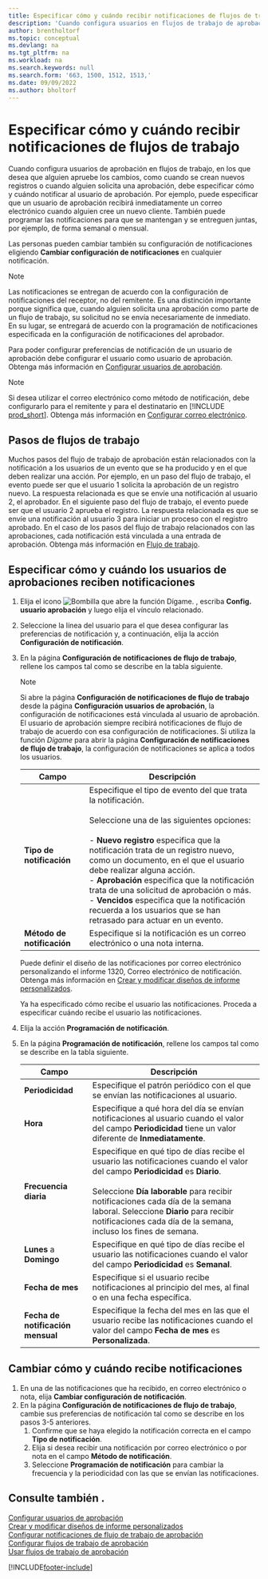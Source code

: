 ```yaml
---
title: Especificar cómo y cuándo recibir notificaciones de flujos de trabajo
description: 'Cuando configura usuarios en flujos de trabajo de aprobación, puede especificar cómo y cuándo recibe notificaciones cada usuario de aprobación.'
author: brentholtorf
ms.topic: conceptual
ms.devlang: na
ms.tgt_pltfrm: na
ms.workload: na
ms.search.keywords: null
ms.search.form: '663, 1500, 1512, 1513,'
ms.date: 09/09/2022
ms.author: bholtorf
---
```

# <a name="specify-when-and-how-to-receive-workflow-notifications"></a><a name="specify-when-and-how-to-receive-workflow-notifications"></a><a name="specify-when-and-how-to-receive-workflow-notifications"></a>Especificar cómo y cuándo recibir notificaciones de flujos de trabajo

Cuando configura usuarios de aprobación en flujos de trabajo, en los que desea que alguien apruebe los cambios, como cuando se crean nuevos registros o cuando alguien solicita una aprobación, debe especificar cómo y cuándo notificar al usuario de aprobación. Por ejemplo, puede especificar que un usuario de aprobación recibirá inmediatamente un correo electrónico cuando alguien cree un nuevo cliente. También puede programar las notificaciones para que se mantengan y se entreguen juntas, por ejemplo, de forma semanal o mensual.

Las personas pueden cambiar también su configuración de notificaciones eligiendo **Cambiar configuración de notificaciones** en cualquier notificación.  

> [!NOTE]
> Las notificaciones se entregan de acuerdo con la configuración de notificaciones del receptor, no del remitente. Es una distinción importante porque significa que, cuando alguien solicita una aprobación como parte de un flujo de trabajo, su solicitud no se envía necesariamente de inmediato. En su lugar, se entregará de acuerdo con la programación de notificaciones especificada en la configuración de notificaciones del aprobador.

Para poder configurar preferencias de notificación de un usuario de aprobación debe configurar el usuario como usuario de aprobación. Obtenga más información en [Configurar usuarios de aprobación](across-how-to-set-up-approval-users.md).  

> [!NOTE]
> Si desea utilizar el correo electrónico como método de notificación, debe configurarlo para el remitente y para el destinatario en [!INCLUDE [prod_short](includes/prod_short.md)]. Obtenga más información en [Configurar correo electrónico](admin-how-setup-email.md).

## <a name="steps-in-workflows"></a><a name="steps-in-workflows"></a><a name="steps-in-workflows"></a>Pasos de flujos de trabajo

Muchos pasos del flujo de trabajo de aprobación están relacionados con la notificación a los usuarios de un evento que se ha producido y en el que deben realizar una acción. Por ejemplo, en un paso del flujo de trabajo, el evento puede ser que el usuario 1 solicita la aprobación de un registro nuevo. La respuesta relacionada es que se envíe una notificación al usuario 2, el aprobador. En el siguiente paso del flujo de trabajo, el evento puede ser que el usuario 2 aprueba el registro. La respuesta relacionada es que se envíe una notificación al usuario 3 para iniciar un proceso con el registro aprobado. En el caso de los pasos del flujo de trabajo relacionados con las aprobaciones, cada notificación está vinculada a una entrada de aprobación. Obtenga más información en [Flujo de trabajo](across-workflow.md).  

## <a name="specify-when-and-how-approval-users-receive-notifications"></a><a name="specify-when-and-how-approval-users-receive-notifications"></a><a name="specify-when-and-how-approval-users-receive-notifications"></a>Especificar cómo y cuándo los usuarios de aprobaciones reciben notificaciones

1. Elija el icono ![Bombilla que abre la función Dígame.](media/ui-search/search_small.png "Dígame qué desea hacer") , escriba **Config. usuario aprobación** y luego elija el vínculo relacionado.  
2. Seleccione la línea del usuario para el que desea configurar las preferencias de notificación y, a continuación, elija la acción **Configuración de notificación**.  
3. En la página **Configuración de notificaciones de flujo de trabajo**, rellene los campos tal como se describe en la tabla siguiente.  

   > [!NOTE]
   > Si abre la página **Configuración de notificaciones de flujo de trabajo** desde la página **Configuración usuarios de aprobación**, la configuración de notificaciones está vinculada al usuario de aprobación. El usuario de aprobación siempre recibirá notificaciones de flujo de trabajo de acuerdo con esa configuración de notificaciones. Si utiliza la función *Dígame* para abrir la página **Configuración de notificaciones de flujo de trabajo**, la configuración de notificaciones se aplica a todos los usuarios.

   |Campo|Descripción|
   |-----|-----------|
   |**Tipo de notificación**|Especifique el tipo de evento del que trata la notificación.<br /><br /> Seleccione una de las siguientes opciones:<br /><br /> -   **Nuevo registro** especifica que la notificación trata de un registro nuevo, como un documento, en el que el usuario debe realizar alguna acción.<br />-   **Aprobación** especifica que la notificación trata de una solicitud de aprobación o más.<br />-   **Vencidos** especifica que la notificación recuerda a los usuarios que se han retrasado para actuar en un evento.|
   |**Método de notificación**|Especifique si la notificación es un correo electrónico o una nota interna.|

   Puede definir el diseño de las notificaciones por correo electrónico personalizando el informe 1320, Correo electrónico de notificación. Obtenga más información en [Crear y modificar diseños de informe personalizados](ui-how-create-custom-report-layout.md).

   Ya ha especificado cómo recibe el usuario las notificaciones. Proceda a especificar cuándo recibe el usuario las notificaciones.  
4. Elija la acción **Programación de notificación**.  
5. En la página **Programación de notificación**, rellene los campos tal como se describe en la tabla siguiente.  

   |Campo|Descripción|
   |-----|-----------|
   |**Periodicidad**|Especifique el patrón periódico con el que se envían las notificaciones al usuario.|
   |**Hora**|Especifique a qué hora del día se envían notificaciones al usuario cuando el valor del campo **Periodicidad** tiene un valor diferente de **Inmediatamente**.|
   |**Frecuencia diaria**|Especifique en qué tipo de días recibe el usuario las notificaciones cuando el valor del campo **Periodicidad** es **Diario**.<br /><br /> Seleccione **Día laborable** para recibir notificaciones cada día de la semana laboral. Seleccione **Diario** para recibir notificaciones cada día de la semana, incluso los fines de semana.|
   |**Lunes** a **Domingo**|Especifique en qué tipo de días recibe el usuario las notificaciones cuando el valor del campo **Periodicidad** es **Semanal**.|
   |**Fecha de mes**|Especifique si el usuario recibe notificaciones al principio del mes, al final o en una fecha específica.|
   |**Fecha de notificación mensual**|Especifique la fecha del mes en las que el usuario recibe las notificaciones cuando el valor del campo **Fecha de mes** es **Personalizada**.|

## <a name="change-when-and-how-you-receive-notifications"></a><a name="change-when-and-how-you-receive-notifications"></a><a name="change-when-and-how-you-receive-notifications"></a>Cambiar cómo y cuándo recibe notificaciones

1. En una de las notificaciones que ha recibido, en correo electrónico o nota, elija **Cambiar configuración de notificación**.  
2. En la página **Configuración de notificaciones de flujo de trabajo**, cambie sus preferencias de notificación tal como se describe en los pasos 3-5 anteriores.
   1. Confirme que se haya elegido la notificación correcta en el campo **Tipo de notificación**.
   2. Elija si desea recibir una notificación por correo electrónico o por nota en el campo **Método de notificación**.
   3. Seleccione **Programación de notificación** para cambiar la frecuencia y la periodicidad con las que se envían las notificaciones.

## <a name="see-also"></a><a name="see-also"></a><a name="see-also"></a>Consulte también .

[Configurar usuarios de aprobación](across-how-to-set-up-approval-users.md)  
[Crear y modificar diseños de informe personalizados](ui-how-create-custom-report-layout.md)  
[Configurar notificaciones de flujo de trabajo de aprobación](across-setting-up-workflow-notifications.md)  
[Configurar flujos de trabajo de aprobación](across-set-up-workflows.md)  
[Usar flujos de trabajo de aprobación](across-use-workflows.md)

[!INCLUDE[footer-include](includes/footer-banner.md)]
